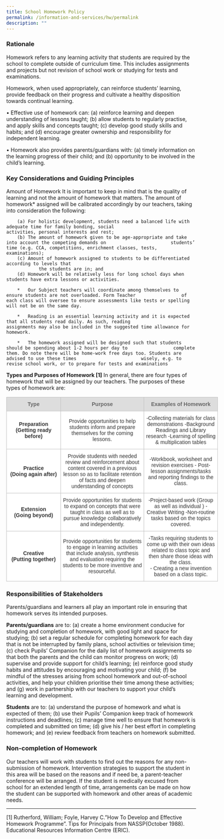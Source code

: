 ```yaml
---
title: School Homework Policy
permalink: /information-and-services/hw/permalink
description: ""
---
```

### Rationale 
Homework refers to any learning activity that students are required by the school to complete outside of curriculum time. This includes assignments and projects but not revision of school work or studying for tests and examinations.

Homework, when used appropriately, can reinforce students’ learning, provide feedback on their progress and cultivate a healthy disposition towards continual learning. 

•	Effective use of homework can: 
        (a)	reinforce learning and deepen understanding of lessons taught;
        (b)	allow students to regularly practise, and apply skills and concepts taught;
        (c)	develop good study skills and habits; and
        (d)	encourage greater ownership and responsibility for independent learning.

•	Homework also provides parents/guardians with: 
        (a)	timely information on the learning progress of their child; and
        (b)	opportunity to be involved in the child’s learning.

### Key Considerations and Guiding Principles
Amount of Homework
It is important to keep in mind that is the quality of learning and not the amount of homework that matters. The amount of homework* assigned will be calibrated accordingly by our teachers, taking into consideration the following:

        (a)	For holistic development, students need a balanced life with adequate time for family bonding, social                            activities, personal interests and rest;
        (b)	The amount of homework given to be age-appropriate and take into account the competing demands on                        students’ time (e.g. CCA, competitions, enrichment classes, tests, examinations);
        (c)	Amount of homework assigned to students to be differentiated according to levels that 
                the students are in; and
        (d)	Homework will be relatively less for long school days when students have extra lessons or activities.

        *	Our Subject teachers will coordinate among themselves to ensure students are not overloaded. Form Teacher                 of each class will oversee to ensure assessments like tests or spelling will not be on the same day. 

        *	Reading is an essential learning activity and it is expected that all students read daily. As such, reading                         assignments may also be included in the suggested time allowance for homework.

        *	The homework assigned will be designed such that students should be spending about 1-2 hours per day to                 complete them. Do note there will be home-work free days too. Students are advised to use these times                        wisely, e.g. to revise school work, or to prepare for tests and examinations

**Types and Purposes of Homework [1]**
In general, there are four types of homework that will be assigned by our teachers. The purposes of these types of homework are:

<table style="border-collapse:collapse;border-spacing:0;table-layout: fixed; width: 562px" class="tg"><colgroup><col style="width: 144.003906px"><col style="width: 222.003906px"><col style="width: 196.003906px"></colgroup><thead><tr><th style="background-color:#DDD;border-color:#c0c0c0;border-style:solid;border-width:1px;color:#666;font-family:Arial, sans-serif;font-size:14px;font-weight:bold;overflow:hidden;padding:10px 5px;text-align:center;vertical-align:middle;word-break:normal"><span style="color:#666;background-color:#DDD">Type</span></th><th style="background-color:#DDD;border-color:#c0c0c0;border-style:solid;border-width:1px;color:#666;font-family:Arial, sans-serif;font-size:14px;font-weight:bold;overflow:hidden;padding:10px 5px;text-align:center;vertical-align:middle;word-break:normal"><span style="color:#666;background-color:#DDD">Purpose</span></th><th style="background-color:#DDD;border-color:#c0c0c0;border-style:solid;border-width:1px;color:#666;font-family:Arial, sans-serif;font-size:14px;font-weight:bold;overflow:hidden;padding:10px 5px;text-align:center;vertical-align:middle;word-break:normal"><span style="color:#666;background-color:#DDD">Examples of Homework</span></th></tr></thead><tbody><tr><td style="background-color:#ffffff;border-color:#c0c0c0;border-style:solid;border-width:1px;color:#333;font-family:Arial, sans-serif;font-size:14px;font-weight:bold;overflow:hidden;padding:10px 5px;text-align:center;vertical-align:middle;word-break:normal">Preparation <br><span style="font-weight:bold">(Getting ready before)</span></td><td style="background-color:#ffffff;border-color:#c0c0c0;border-style:solid;border-width:1px;color:#333;font-family:Arial, sans-serif;font-size:14px;overflow:hidden;padding:10px 5px;text-align:center;vertical-align:middle;word-break:normal">Provide opportunities to help students inform and prepare themselves for the coming lessons.</td><td style="background-color:#ffffff;border-color:#c0c0c0;border-style:solid;border-width:1px;color:#333;font-family:Arial, sans-serif;font-size:14px;overflow:hidden;padding:10px 5px;text-align:center;vertical-align:middle;word-break:normal">-Collecting materials for class demonstrations -Background Readings and Library research -Learning of spelling &amp; multiplication tables</td></tr><tr><td style="background-color:#ffffff;border-color:#c0c0c0;border-style:solid;border-width:1px;color:#333;font-family:Arial, sans-serif;font-size:14px;font-weight:bold;overflow:hidden;padding:10px 5px;text-align:center;vertical-align:middle;word-break:normal">Practice <br><span style="font-weight:bold">(Doing again after)</span></td><td style="background-color:#ffffff;border-color:#c0c0c0;border-style:solid;border-width:1px;color:#333;font-family:Arial, sans-serif;font-size:14px;overflow:hidden;padding:10px 5px;text-align:center;vertical-align:middle;word-break:normal">Provide students with needed review and reinforcement about content covered in a previous lesson so as to facilitate retention of facts and deepen understanding of concepts</td><td style="background-color:#ffffff;border-color:#c0c0c0;border-style:solid;border-width:1px;color:#333;font-family:Arial, sans-serif;font-size:14px;overflow:hidden;padding:10px 5px;text-align:center;vertical-align:middle;word-break:normal">-Workbook, worksheet and revision exercises - Post-lesson assignments/tasks and reporting findings to the class.</td></tr><tr><td style="background-color:#ffffff;border-color:#c0c0c0;border-style:solid;border-width:1px;color:#333;font-family:Arial, sans-serif;font-size:14px;font-weight:bold;overflow:hidden;padding:10px 5px;text-align:center;vertical-align:middle;word-break:normal"> Extension<br>(Going beyond)</td><td style="background-color:#ffffff;border-color:#c0c0c0;border-style:solid;border-width:1px;color:#333;font-family:Arial, sans-serif;font-size:14px;overflow:hidden;padding:10px 5px;text-align:center;vertical-align:middle;word-break:normal">Provide opportunities for students to expand on concepts that were taught in class as well as to pursue knowledge collaboratively and independently.  </td><td style="background-color:#ffffff;border-color:#c0c0c0;border-style:solid;border-width:1px;color:#333;font-family:Arial, sans-serif;font-size:14px;overflow:hidden;padding:10px 5px;text-align:center;vertical-align:middle;word-break:normal"> -Project-based work (Group as well as individual ) -Creative Writing -Non-routine tasks based on the topics covered.</td></tr><tr><td style="background-color:#ffffff;border-color:#c0c0c0;border-style:solid;border-width:1px;color:#333;font-family:Arial, sans-serif;font-size:14px;font-weight:bold;overflow:hidden;padding:10px 5px;text-align:center;vertical-align:middle;word-break:normal"> Creative<br>(Putting together)</td><td style="background-color:#ffffff;border-color:#c0c0c0;border-style:solid;border-width:1px;color:#333;font-family:Arial, sans-serif;font-size:14px;overflow:hidden;padding:10px 5px;text-align:center;vertical-align:middle;word-break:normal"> Provide opportunities for students to engage in learning activities that include analysis, synthesis and evaluation requiring the students to be more inventive and resourceful.</td><td style="background-color:#ffffff;border-color:#c0c0c0;border-style:solid;border-width:1px;color:#333;font-family:Arial, sans-serif;font-size:14px;overflow:hidden;padding:10px 5px;text-align:center;vertical-align:middle;word-break:normal">-Tasks requiring students to come up with their own ideas related to class topic and then share those ideas with the class.<br>- Creating a new invention based on a class topic.  </td></tr></tbody></table>

  
### Responsibilities of Stakeholders
Parents/guardians and learners all play an important role in ensuring that homework serves its intended purposes.

**Parents/guardians** are to:
        (a)	create a home environment conducive for studying and completion of homework, with good light and space                     for studying;
        (b)	set a regular schedule for completing homework for each day that is not be interrupted by family plans,                         school activities or television time;
        (c)	check Pupils’ Companion for the daily list of homework assignments so that both the parents and the child                     can monitor progress on work;
        (d)	supervise and provide support for child’s learning;
        (e)	reinforce good study habits and attitudes by encouraging and motivating your child; 
        (f)	be mindful of the stresses arising from school homework and out-of-school activities, and help your children                 prioritise their time among these activities; and
        (g)	work in partnership with our teachers to support your child’s learning and development.

**Students** are to:
        (a)	understand the purpose of homework and what is expected of them;
        (b)	use their Pupils’ Companion keep track of homework instructions and deadlines;
        (c)	manage time well to ensure that homework is completed and submitted on time;
        (d)	give his / her best effort in completing homework; and
        (e)	review feedback from teachers on homework submitted.

### Non-completion of Homework
Our teachers will work with students to find out the reasons for any non-submission of homework. Intervention strategies to support the student in this area will be based on the reasons and if need be, a parent-teacher conference will be arranged. If the student is medically excused from school for an extended length of time, arrangements can be made on how the student can be supported with homework and other areas of academic needs.
_____________________________________________________________________________________________
[1] Rutherford, William; Foyle, Harvey C.”How To Develop and Effective Homework Programme”. Tips for Principals from NASSP(October 1988). Educational Resources Information Centre (ERIC). 
 
